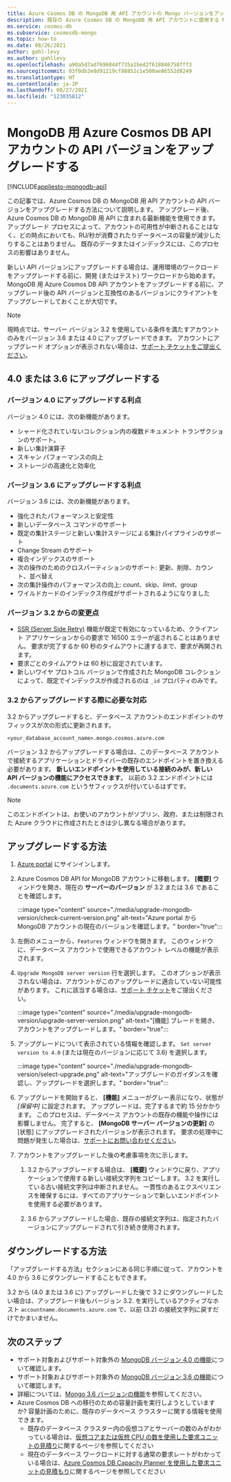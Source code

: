 ```yaml
---
title: Azure Cosmos DB の MongoDB 用 API アカウントの Mongo バージョンをアップグレードする
description: 既存の Azure Cosmos DB の MongoDB 用 API アカウントに使用する MongoDB ワイヤ プロトコル バージョンをシームレスにアップグレードする方法
ms.service: cosmos-db
ms.subservice: cosmosdb-mongo
ms.topic: how-to
ms.date: 08/26/2021
author: gahl-levy
ms.author: gahllevy
ms.openlocfilehash: a90a5d7ad7696844f735a1bed2f618846758fff3
ms.sourcegitcommit: 03f0db2e8d91219cf88852c1e500ae86552d8249
ms.translationtype: HT
ms.contentlocale: ja-JP
ms.lasthandoff: 08/27/2021
ms.locfileid: "123035812"
---
```

# <a name="upgrade-the-api-version-of-your-azure-cosmos-db-api-for-mongodb-account"></a>MongoDB 用 Azure Cosmos DB API アカウントの API バージョンをアップグレードする
[!INCLUDE[appliesto-mongodb-api](../includes/appliesto-mongodb-api.md)]

この記事では、Azure Cosmos DB の MongoDB 用 API アカウントの API バージョンをアップグレードする方法について説明します。 アップグレード後、Azure Cosmos DB の MongoDB 用 API に含まれる最新機能を使用できます。 アップグレード プロセスによって、アカウントの可用性が中断されることはなく、どの時点においても、RU/秒が消費されたりデータベースの容量が減少したりすることはありません。 既存のデータまたはインデックスには、このプロセスの影響はありません。 

新しい API バージョンにアップグレードする場合は、運用環境のワークロードをアップグレードする前に、開発 (またはテスト) ワークロードから始めます。 MongoDB 用 Azure Cosmos DB API アカウントをアップグレードする前に、アップグレード後の API バージョンと互換性のあるバージョンにクライアントをアップグレードしておくことが大切です。

>[!Note]
> 現時点では、サーバー バージョン 3.2 を使用している条件を満たすアカウントのみをバージョン 3.6 または 4.0 にアップグレードできます。 アカウントにアップグレード オプションが表示されない場合は、[サポート チケットをご提出ください](https://portal.azure.com/?#blade/Microsoft_Azure_Support/HelpAndSupportBlade)。

## <a name="upgrading-to-40-or-36"></a>4\.0 または 3.6 にアップグレードする

### <a name="benefits-of-upgrading-to-version-40"></a>バージョン 4.0 にアップグレードする利点

バージョン 4.0 には、次の新機能があります。
- シャード化されていないコレクション内の複数ドキュメント トランザクションのサポート。
- 新しい集計演算子
- スキャン パフォーマンスの向上
- ストレージの高速化と効率化

### <a name="benefits-of-upgrading-to-version-36"></a>バージョン 3.6 にアップグレードする利点

バージョン 3.6 には、次の新機能があります。
- 強化されたパフォーマンスと安定性
- 新しいデータベース コマンドのサポート
- 既定の集計ステージと新しい集計ステージによる集計パイプラインのサポート
- Change Stream のサポート
- 複合インデックスのサポート
- 次の操作のためのクロスパーティションのサポート: 更新、削除、カウント、並べ替え
- 次の集計操作のパフォーマンスの向上: $count、$skip、$limit、$group
- ワイルドカードのインデックス作成がサポートされるようになりました

### <a name="changes-from-version-32"></a>バージョン 3.2 からの変更点

- [SSR (Server Side Retry)](prevent-rate-limiting-errors.md) 機能が既定で有効になっているため、クライアント アプリケーションからの要求で 16500 エラーが返されることはありません。 要求が完了するか 60 秒のタイムアウトに達するまで、要求が再開されます。
- 要求ごとのタイムアウトは 60 秒に設定されています。
- 新しいワイヤ プロトコル バージョンで作成された MongoDB コレクションによって、既定でインデックスが作成されるのは `_id` プロパティのみです。

### <a name="action-required-when-upgrading-from-32"></a>3\.2 からアップグレードする際に必要な対応

3\.2 からアップグレードすると、データベース アカウントのエンドポイントのサフィックスが次の形式に更新されます。

```
<your_database_account_name>.mongo.cosmos.azure.com
```

バージョン 3.2 からアップグレードする場合は、このデータベース アカウントで接続するアプリケーションとドライバーの既存のエンドポイントを置き換える必要があります。 **新しいエンドポイントを使用している接続のみが、新しい API バージョンの機能にアクセスできます**。 以前の 3.2 エンドポイントには `.documents.azure.com` というサフィックスが付いているはずです。

>[!Note]
> このエンドポイントは、お使いのアカウントがソブリン、政府、または制限された Azure クラウドに作成されたときは少し異なる場合があります。

## <a name="how-to-upgrade"></a>アップグレードする方法

1. [Azure portal](https://portal.azure.com/) にサインインします。

1. Azure Cosmos DB API for MongoDB アカウントに移動します。 **[概要]** ウィンドウを開き、現在の **サーバーのバージョン** が 3.2 または 3.6 であることを確認します。

    :::image type="content" source="./media/upgrade-mongodb-version/check-current-version.png" alt-text="Azure portal から MongoDB アカウントの現在のバージョンを確認します。" border="true":::

1. 左側のメニューから、`Features` ウィンドウを開きます。 このウィンドウに、データベース アカウントで使用できるアカウント レベルの機能が表示されます。

1. `Upgrade MongoDB server version` 行を選択します。 このオプションが表示されない場合は、アカウントがこのアップグレードに適合していない可能性があります。 これに該当する場合は、[サポート チケット](https://portal.azure.com/?#blade/Microsoft_Azure_Support/HelpAndSupportBlade)をご提出ください。

    :::image type="content" source="./media/upgrade-mongodb-version/upgrade-server-version.png" alt-text="[機能] ブレードを開き、アカウントをアップグレードします。" border="true":::

1. アップグレードについて表示されている情報を確認します。 `Set server version to 4.0` (または現在のバージョンに応じて 3.6) を選択します。

    :::image type="content" source="./media/upgrade-mongodb-version/select-upgrade.png" alt-text="アップグレードのガイダンスを確認し、アップグレードを選択します。" border="true":::

1. アップグレードを開始すると、 **[機能]** メニューがグレー表示になり、状態が *[保留中]* に設定されます。 アップグレードは、完了するまで約 15 分かかります。 このプロセスは、データベース アカウントの既存の機能や操作には影響しません。 完了すると、 **[MongoDB サーバー バージョンの更新]** の [状態] にアップグレードされたバージョンが表示されます。 要求の処理中に問題が発生した場合は、[サポートにお問い合わせください](https://azure.microsoft.com/support/create-ticket/)。

1. アカウントをアップグレードした後の考慮事項を次に示します。

    1. 3\.2 からアップグレードする場合は、 **[概要]** ウィンドウに戻り、アプリケーションで使用する新しい接続文字列をコピーします。 3\.2 を実行している古い接続文字列は中断されません。 一貫性のあるエクスペリエンスを確保するには、すべてのアプリケーションで新しいエンドポイントを使用する必要があります。

    1. 3.6 からアップグレードした場合、既存の接続文字列は、指定されたバージョンにアップグレードされて引き続き使用されます。

## <a name="how-to-downgrade"></a>ダウングレードする方法

「アップグレードする方法」セクションにある同じ手順に従って、アカウントを 4.0 から 3.6 にダウングレードすることもできます。

3\.2 から (4.0 または 3.6 に) アップグレードした後で 3.2 にダウングレードしたい場合は、アップグレード後もバージョン 3.2. を実行しているアクティブなホスト `accountname.documents.azure.com` で、以前 (3.2) の接続文字列に戻すだけでかまいません。

## <a name="next-steps"></a>次のステップ

- サポート対象およびサポート対象外の [MongoDB バージョン 4.0 の機能](feature-support-40.md)について確認します。
- サポート対象およびサポート対象外の [MongoDB バージョン 3.6 の機能](feature-support-36.md)について確認します。
- 詳細については、[Mongo 3.6 バージョンの機能](https://devblogs.microsoft.com/cosmosdb/azure-cosmos-dbs-api-for-mongodb-now-supports-server-version-3-6/)を参照してください。
- Azure Cosmos DB への移行のための容量計画を実行しようとしていますか? 容量計画のために、既存のデータベース クラスターに関する情報を使用できます。
    - 既存のデータベース クラスター内の仮想コアとサーバーの数のみがわかっている場合は、[仮想コアまたは仮想 CPU の数を使用した要求ユニットの見積り](../convert-vcore-to-request-unit.md)に関するページを参照してください 
    - 現在のデータベース ワークロードに対する通常の要求レートがわかっている場合は、[Azure Cosmos DB Capacity Planner を使用した要求ユニットの見積もり](estimate-ru-capacity-planner.md)に関するページを参照してください
